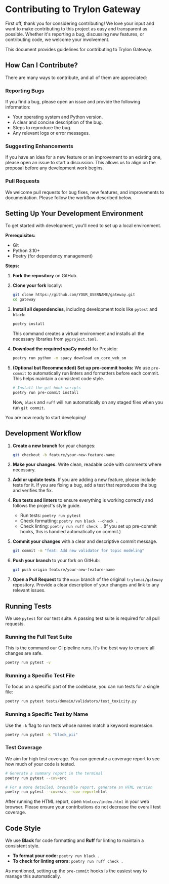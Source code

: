 # Contributing to Trylon Gateway

First off, thank you for considering contributing! We love your input and want to make contributing to this project as easy and transparent as possible. Whether it's reporting a bug, discussing new features, or contributing code, we welcome your involvement.

This document provides guidelines for contributing to Trylon Gateway.

## How Can I Contribute?

There are many ways to contribute, and all of them are appreciated:

### Reporting Bugs
If you find a bug, please open an issue and provide the following information:
- Your operating system and Python version.
- A clear and concise description of the bug.
- Steps to reproduce the bug.
- Any relevant logs or error messages.

### Suggesting Enhancements
If you have an idea for a new feature or an improvement to an existing one, please open an issue to start a discussion. This allows us to align on the proposal before any development work begins.

### Pull Requests
We welcome pull requests for bug fixes, new features, and improvements to documentation. Please follow the workflow described below.

## Setting Up Your Development Environment

To get started with development, you'll need to set up a local environment.

**Prerequisites:**
- Git
- Python 3.10+
- Poetry (for dependency management)

**Steps:**

1.  **Fork the repository** on GitHub.

2.  **Clone your fork** locally:
    ```bash
    git clone https://github.com/YOUR_USERNAME/gateway.git
    cd gateway
    ```

3.  **Install all dependencies**, including development tools like `pytest` and `black`:
    ```bash
    poetry install
    ```
    This command creates a virtual environment and installs all the necessary libraries from `pyproject.toml`.

4.  **Download the required spaCy model** for Presidio:
    ```bash
    poetry run python -m spacy download en_core_web_sm
    ```
    
5.  **(Optional but Recommended) Set up pre-commit hooks:**
    We use `pre-commit` to automatically run linters and formatters before each commit. This helps maintain a consistent code style.
    ```bash
    # Install the git hook scripts
    poetry run pre-commit install
    ```
    Now, `black` and `ruff` will run automatically on any staged files when you run `git commit`.

You are now ready to start developing!

## Development Workflow

1.  **Create a new branch** for your changes:
    ```bash
    git checkout -b feature/your-new-feature-name
    ```

2.  **Make your changes.** Write clean, readable code with comments where necessary.

3.  **Add or update tests.** If you are adding a new feature, please include tests for it. If you are fixing a bug, add a test that reproduces the bug and verifies the fix.

4.  **Run tests and linters** to ensure everything is working correctly and follows the project's style guide.
    - Run tests: `poetry run pytest`
    - Check formatting: `poetry run black --check .`
    - Check linting: `poetry run ruff check .`
    (If you set up pre-commit hooks, this is handled automatically on commit.)

5.  **Commit your changes** with a clear and descriptive commit message.
    ```bash
    git commit -m "feat: Add new validator for topic modeling"
    ```

6.  **Push your branch** to your fork on GitHub:
    ```bash
    git push origin feature/your-new-feature-name
    ```

7.  **Open a Pull Request** to the `main` branch of the original `trylonai/gateway` repository. Provide a clear description of your changes and link to any relevant issues.

## Running Tests

We use `pytest` for our test suite. A passing test suite is required for all pull requests.

### Running the Full Test Suite
This is the command our CI pipeline runs. It's the best way to ensure all changes are safe.
```bash
poetry run pytest -v
```

### Running a Specific Test File
To focus on a specific part of the codebase, you can run tests for a single file:
```bash
poetry run pytest tests/domain/validators/test_toxicity.py
```

### Running a Specific Test by Name
Use the `-k` flag to run tests whose names match a keyword expression.
```bash
poetry run pytest -k "block_pii"
```

### Test Coverage
We aim for high test coverage. You can generate a coverage report to see how much of your code is tested.
```bash
# Generate a summary report in the terminal
poetry run pytest --cov=src

# For a more detailed, browsable report, generate an HTML version
poetry run pytest --cov=src --cov-report=html
```
After running the HTML report, open `htmlcov/index.html` in your web browser. Please ensure your contributions do not decrease the overall test coverage.

## Code Style

We use **Black** for code formatting and **Ruff** for linting to maintain a consistent style.

- **To format your code:** `poetry run black .`
- **To check for linting errors:** `poetry run ruff check .`

As mentioned, setting up the `pre-commit` hooks is the easiest way to manage this automatically.